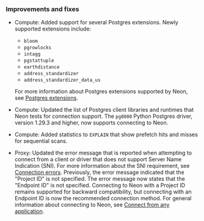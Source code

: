 ### Improvements and fixes

- Compute: Added support for several Postgres extensions. Newly supported extensions include:
  - `bloom`
  - `pgrowlocks`
  - `intagg`
  - `pgstattuple`
  - `earthdistance`
  - `address_standardizer`
  - `address_standardizer_data_us`
  
  For more information about Postgres extensions supported by Neon, see [Postgres extensions](/docs/extensions/pg-extensions).
- Compute: Updated the list of Postgres client libraries and runtimes that Neon tests for connection support. The `pg8000` Python Postgres driver, version 1.29.3 and higher, now supports connecting to Neon.
- Compute: Added statistics to `EXPLAIN` that show prefetch hits and misses for sequential scans.
- Proxy: Updated the error message that is reported when attempting to connect from a client or driver that does not support Server Name Indication (SNI). For more information about the SNI requirement, see [Connection errors](/docs/connect/connection-errors). Previously, the error message indicated that the "Project ID" is not specified. The error message now states that the "Endpoint ID" is not specified. Connecting to Neon with a Project ID remains supported for backward compatibility, but connecting with an Endpoint ID is now the recommended connection method. For general information about connecting to Neon, see [Connect from any application](/docs/connect/connect-from-any-app/).
